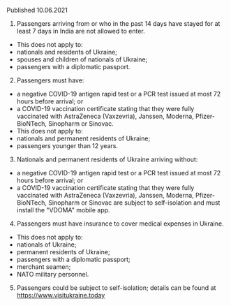 Published 10.06.2021
1. Passengers arriving from or who in the past 14 days have stayed for at least 7 days in India are not allowed to enter.
- This does not apply to:
- nationals and residents of Ukraine;
- spouses and children of nationals of Ukraine;
- passengers with a diplomatic passport.
2. Passengers must have:
- a negative COVID-19 antigen rapid test or a PCR test issued at most 72 hours before arrival; or
- a COVID-19 vaccination certificate stating that they were fully vaccinated with AstraZeneca (Vaxzevria), Janssen, Moderna, Pfizer-BioNTech, Sinopharm or Sinovac.
- This does not apply to:
- nationals and permanent residents of Ukraine;
- passengers younger than 12 years.
3. Nationals and permanent residents of Ukraine arriving without:
- a negative COVID-19 antigen rapid test or a PCR test issued at most 72 hours before arrival; or
- a COVID-19 vaccination certificate stating that they were fully vaccinated with AstraZeneca (Vaxzevria), Janssen, Moderna, Pfizer-BioNTech, Sinopharm or Sinovac are subject to self-isolation and must install the "VDOMA" mobile app.
4. Passengers must have insurance to cover medical expenses in Ukraine.
- This does not apply to:
- nationals of Ukraine;
- permanent residents of Ukraine;
- passengers with a diplomatic passport;
- merchant seamen;
- NATO military personnel.
5. Passengers could be subject to self-isolation; details can be found at <a href="https://www.visitukraine.today">https://www.visitukraine.today</a> 

